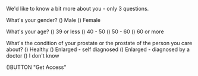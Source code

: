 We'd like to know a bit more about you - only 3 questions.

What's your gender?
() Male
() Female

What's your age? 
() 39 or less
() 40 - 50
() 50 - 60
() 60 or more

What's the condition of your prostate or the prostate of the person you care about?
() Healthy
() Enlarged - self diagnosed
() Enlarged - diagnosed by a doctor
() I don't know

()BUTTON "Get Access" 
